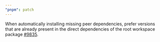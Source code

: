```yaml
---
"pnpm": patch
---
```


When automatically installing missing peer dependencies, prefer versions that are already present in the direct dependencies of the root workspace package [#9835](https://github.com/pnpm/pnpm/pull/9835).
